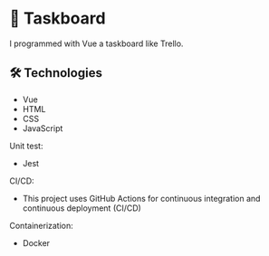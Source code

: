 # 📝 Taskboard
I programmed with Vue a taskboard like Trello.

## 🛠️ Technologies

- Vue
- HTML
- CSS
- JavaScript

Unit test:
- Jest

CI/CD:
- This project uses GitHub Actions for continuous integration and continuous deployment (CI/CD)

Containerization:
- Docker
